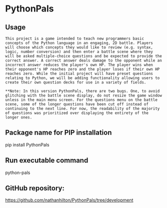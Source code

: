 # PythonPals

## Usage
`This project is a game intended to teach new programmers basic concepts of the Python language in an
engaging, 2D battle. Players will choose which concepts they would like to review (e.g. syntax, logic,
number conversion) and then enter a battle scene where they will be asked multiple-choice questions and
be expected to provide the correct answer. A correct answer deals damage to the opponent while an
incorrect answer reduces the player's own HP. The player wins when their opponent's HP reaches zero and
the player loses if their own HP reaches zero. While the initial project will have preset questions
relating to Python, we will be adding functionality allowing users to create their own question decks
for use in a variety of fields.`

`**Note: In this version PythonPals, there are two bugs. One, to avoid glitching with the battle scene display, do not resize the game window unless in the main menu screen. For the questions menu on the battle scene, some of the longer questions have been cut off instead of continuing to the next line. For now, the readability of the majority of questions was prioritized over displaying the entirety of the longer ones.`

## Package name for PIP installation
pip install PythonPals

## Run executable command 
python-pals

## GitHub repository:
https://github.com/nathanhilton/PythonPals/tree/development
